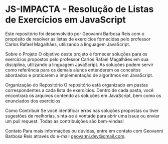 # JS-IMPACTA - Resolução de Listas de Exercícios em JavaScript
Este repositório foi desenvolvido por Geovanni Barbosa Reis com o propósito de resolver as listas de exercícios fornecidas pelo professor Carlos Rafael Magalhães, utilizando a linguagem JavaScript.

Sobre o Projeto
O objetivo deste projeto é fornecer soluções para os exercícios propostos pelo professor Carlos Rafael Magalhães em sua disciplina, utilizando a linguagem JavaScript. As soluções podem servir como referência para os demais alunos entenderem os conceitos abordados e praticarem a implementação de algoritmos em JavaScript.

Organização do Repositório
O repositório está organizado em pastas correspondentes a cada lista de exercícios. Dentro de cada pasta, você encontrará os arquivos contendo as soluções em JavaScript, bem como os enunciados dos exercícios.

Como Contribuir
Se você identificar erros nas soluções propostas ou tiver sugestões de melhorias, sinta-se à vontade para abrir uma issue ou enviar um pull request. Todas as contribuições são bem-vindas!



Contato
Para mais informações ou dúvidas, entre em contato com Geovanni Barbosa Reis através do e-mail geovanni.dev@gmail.com.
